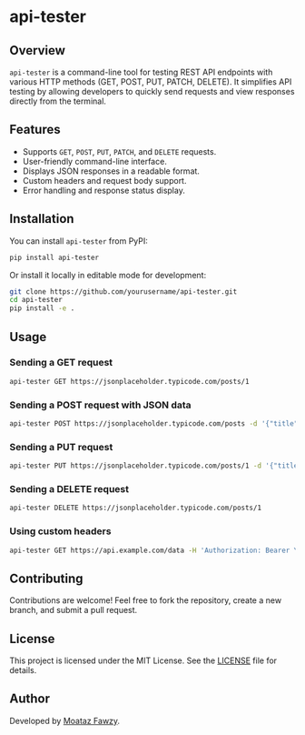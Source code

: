 # api-tester

## Overview
`api-tester` is a command-line tool for testing REST API endpoints with various HTTP methods (GET, POST, PUT, PATCH, DELETE). It simplifies API testing by allowing developers to quickly send requests and view responses directly from the terminal.

## Features
- Supports `GET`, `POST`, `PUT`, `PATCH`, and `DELETE` requests.
- User-friendly command-line interface.
- Displays JSON responses in a readable format.
- Custom headers and request body support.
- Error handling and response status display.

## Installation

You can install `api-tester` from PyPI:
```bash
pip install api-tester
```

Or install it locally in editable mode for development:
```bash
git clone https://github.com/yourusername/api-tester.git
cd api-tester
pip install -e .
```

## Usage

### Sending a GET request
```bash
api-tester GET https://jsonplaceholder.typicode.com/posts/1
```

### Sending a POST request with JSON data
```bash
api-tester POST https://jsonplaceholder.typicode.com/posts -d '{"title": "Test Post", "body": "This is a test", "userId": 1}'
```

### Sending a PUT request
```bash
api-tester PUT https://jsonplaceholder.typicode.com/posts/1 -d '{"title": "Updated Title"}'
```

### Sending a DELETE request
```bash
api-tester DELETE https://jsonplaceholder.typicode.com/posts/1
```

### Using custom headers
```bash
api-tester GET https://api.example.com/data -H 'Authorization: Bearer YOUR_TOKEN'
```

## Contributing
Contributions are welcome! Feel free to fork the repository, create a new branch, and submit a pull request.

## License
This project is licensed under the MIT License. See the [LICENSE](LICENSE) file for details.

## Author
Developed by [Moataz Fawzy](https://github.com/Moataz0000).

